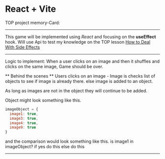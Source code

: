 # React + Vite

TOP project memory-Card:

---

This game will be implemented using _React_ and focusing on the **useEffect** hook.
Will use Api to test my knowledge on the TOP lesson [How to Deal With Side Effects](https://www.theodinproject.com/lessons/node-path-react-new-how-to-deal-with-side-effects 'Visit Lesson')

---

Logic to implement:
When a user clicks on an image and then it shuffles and clicks on the same image, Game should be over.

** Behind the scenes **
Users clicks on an image - Image is checks list of objects to see if image is already there. else image is added to an object.

As long as images are not in the object they will continue to be added.

Object might look something like this.

```JavaScript
imageObject = {
  image1: true,
  image3: true,
  image4: true,
  image9: true
}
```

and the comparison would look something like this.
is image1 in imageObject?
if yes do this
else
do this

---
